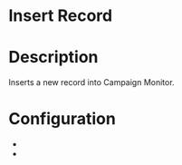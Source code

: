 ﻿# Insert Record

# Description

Inserts a new record into Campaign Monitor.

# Configuration

* 
*
